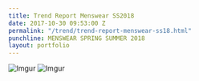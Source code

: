 ```yaml
---
title: Trend Report Menswear SS2018
date: 2017-10-30 09:53:00 Z
permalink: "/trend/trend-report-menswear-ss18.html"
punchline: MENSWEAR SPRING SUMMER 2018
layout: portfolio
---
```


![Imgur](https://i.imgur.com/YzkJmcM.jpg)
![Imgur](https://i.imgur.com/n6eht2p.jpg)